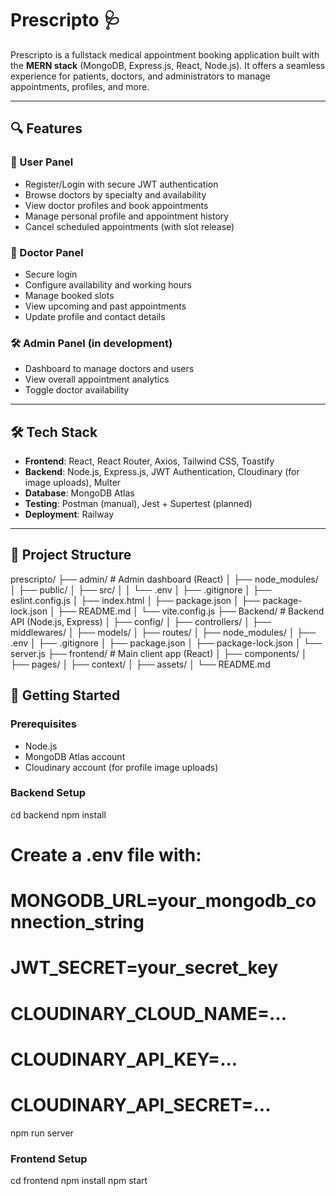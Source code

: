 # Prescripto 🩺

Prescripto is a fullstack medical appointment booking application built with the **MERN stack** (MongoDB, Express.js, React, Node.js). It offers a seamless experience for patients, doctors, and administrators to manage appointments, profiles, and more.

---

## 🔍 Features

### 👤 User Panel
- Register/Login with secure JWT authentication
- Browse doctors by specialty and availability
- View doctor profiles and book appointments
- Manage personal profile and appointment history
- Cancel scheduled appointments (with slot release)

### 🩻 Doctor Panel
- Secure login
- Configure availability and working hours
- Manage booked slots
- View upcoming and past appointments
- Update profile and contact details

### 🛠 Admin Panel (in development)
- Dashboard to manage doctors and users
- View overall appointment analytics
- Toggle doctor availability

---

## 🛠 Tech Stack

- **Frontend**: React, React Router, Axios, Tailwind CSS, Toastify
- **Backend**: Node.js, Express.js, JWT Authentication, Cloudinary (for image uploads), Multer
- **Database**: MongoDB Atlas
- **Testing**: Postman (manual), Jest + Supertest (planned)
- **Deployment**: Railway

---

## 📁 Project Structure

prescripto/
├── admin/ # Admin dashboard (React)
│ ├── node_modules/
│ ├── public/
│ ├── src/
│ │ └── .env
│ ├── .gitignore
│ ├── eslint.config.js
│ ├── index.html
│ ├── package.json
│ ├── package-lock.json
│ ├── README.md
│ └── vite.config.js
├── Backend/ # Backend API (Node.js, Express)
│ ├── config/
│ ├── controllers/
│ ├── middlewares/
│ ├── models/
│ ├── routes/
│ ├── node_modules/
│ ├── .env
│ ├── .gitignore
│ ├── package.json
│ ├── package-lock.json
│ └── server.js
├── frontend/ # Main client app (React)
│ ├── components/
│ ├── pages/
│ ├── context/
│ ├── assets/
│ └── README.md

## 🚀 Getting Started

### Prerequisites
- Node.js
- MongoDB Atlas account
- Cloudinary account (for profile image uploads)

### Backend Setup

cd backend
npm install

# Create a .env file with:
# MONGODB_URL=your_mongodb_connection_string
# JWT_SECRET=your_secret_key
# CLOUDINARY_CLOUD_NAME=...
# CLOUDINARY_API_KEY=...
# CLOUDINARY_API_SECRET=...

npm run server


### Frontend Setup
cd frontend
npm install
npm start